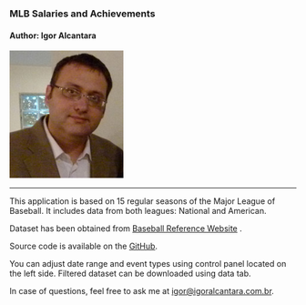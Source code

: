 ### MLB Salaries and Achievements

#### Author: Igor Alcantara

![Igor Alcantara](images/igor.jpg)
***
This application is based on 15 regular seasons of the Major League of Baseball. It includes data from both leagues: National and American.

Dataset has been obtained from [Baseball Reference Website](http://www.baseball-reference.com/) .

Source code is available on the [GitHub](https://github.com/IgorAlcantara/MLB).

You can adjust date range and event types using control panel located on the left side. Filtered dataset can be downloaded using data tab.

In case of questions, feel free to ask me at [igor@igoralcantara.com.br](mailto:igor@igoralcantara.com.br).